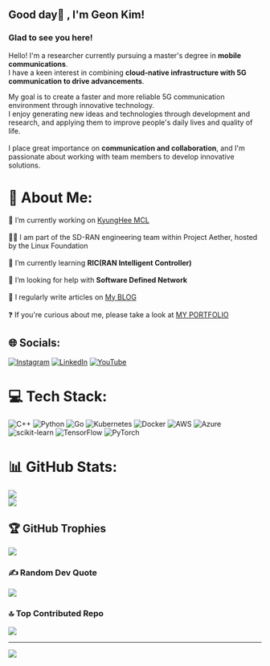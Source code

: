 ## Good day👋 , I'm Geon Kim!  


### Glad to see you here!

Hello! I'm a researcher currently pursuing a master's degree in **mobile communications**. <br>
I have a keen interest in combining **cloud-native infrastructure with 5G communication to drive advancements**.

My goal is to create a faster and more reliable 5G communication environment through innovative technology. <br>
I enjoy generating new ideas and technologies through development and research, and applying them to improve people's daily lives and quality of life.<br><br> 
I place great importance on **communication and collaboration**, and I'm passionate about working with team members to develop innovative solutions.    
  

# 💫 About Me:
🔭 I’m currently working on [KyungHee MCL](https://sites.google.com/khu.ac.kr/mcl549) <br><br>
🧑‍💻 I am part of the SD-RAN engineering team within Project Aether, hosted by the Linux Foundation <br><br>
🌱 I’m currently learning **RIC(RAN Intelligent Controller)**  <br><br>
🤝 I’m looking for help with **Software Defined Network** <br><br>
📝 I regularly write articles on [My BLOG](https://41vin.github.io) <br><br>
❓ If you're curious about me, please take a look at [MY PORTFOLIO](https://geonkim.netlify.app/)  


## 🌐 Socials:
[![Instagram](https://img.shields.io/badge/Instagram-%23E4405F.svg?logo=Instagram&logoColor=white)](https://instagram.com/gun.__.kim) [![LinkedIn](https://img.shields.io/badge/LinkedIn-%230077B5.svg?logo=linkedin&logoColor=white)](https://linkedin.com/in/41vin) [![YouTube](https://img.shields.io/badge/YouTube-%23FF0000.svg?logo=YouTube&logoColor=white)](https://youtube.com/@UClv7hh6WL_rMNAQ4iLevELw) 

# 💻 Tech Stack:
![C++](https://img.shields.io/badge/c++-%2300599C.svg?style=for-the-badge&logo=c%2B%2B&logoColor=white) 
![Python](https://img.shields.io/badge/python-3670A0?style=for-the-badge&logo=python&logoColor=ffdd54) 
![Go](https://img.shields.io/badge/go-%2300ADD8.svg?style=for-the-badge&logo=go&logoColor=white) 
![Kubernetes](https://img.shields.io/badge/kubernetes-%23326ce5.svg?style=for-the-badge&logo=kubernetes&logoColor=white) 
![Docker](https://img.shields.io/badge/docker-%230db7ed.svg?style=for-the-badge&logo=docker&logoColor=white) 
![AWS](https://img.shields.io/badge/AWS-%23FF9900.svg?style=for-the-badge&logo=amazon-aws&logoColor=white) 
![Azure](https://img.shields.io/badge/azure-%230072C6.svg?style=for-the-badge&logo=azure-devops&logoColor=white) 
![scikit-learn](https://img.shields.io/badge/scikit--learn-%23F7931E.svg?style=for-the-badge&logo=scikit-learn&logoColor=white) 
![TensorFlow](https://img.shields.io/badge/TensorFlow-%23FF6F00.svg?style=for-the-badge&logo=TensorFlow&logoColor=white) 
![PyTorch](https://img.shields.io/badge/PyTorch-%23EE4C2C.svg?style=for-the-badge&logo=PyTorch&logoColor=white)

# 📊 GitHub Stats:
![](https://github-readme-streak-stats.herokuapp.com/?user=41vin&theme=city_light&hide_border=false)<br/>
![](https://github-readme-stats.vercel.app/api/top-langs/?username=41vin&theme=city_light&hide_border=false&include_all_commits=true&count_private=true&layout=compact)

## 🏆 GitHub Trophies
![](https://github-profile-trophy.vercel.app/?username=41vin&theme=flat&no-frame=false&no-bg=false&margin-w=4)

### ✍️ Random Dev Quote
![](https://quotes-github-readme.vercel.app/api?type=horizontal&theme=light)

### 🔝 Top Contributed Repo
![](https://github-contributor-stats.vercel.app/api?username=41vin&limit=5&theme=oldie&combine_all_yearly_contributions=true)

---
[![](https://visitcount.itsvg.in/api?id=41vin&icon=1&color=1)](https://visitcount.itsvg.in)

<!-- Proudly created with GPRM ( https://gprm.itsvg.in ) -->
